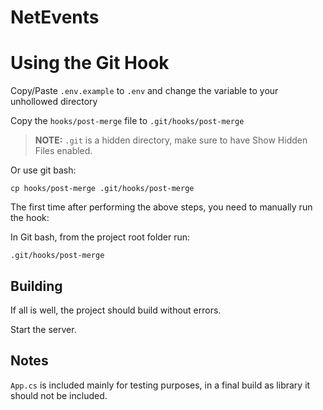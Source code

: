 # NetEvents

# Using the Git Hook

Copy/Paste `.env.example` to `.env` and change the variable to your unhollowed directory

Copy the `hooks/post-merge` file to `.git/hooks/post-merge`

> **NOTE:** `.git` is a hidden directory, make sure to have Show Hidden Files enabled.

Or use git bash:
```
cp hooks/post-merge .git/hooks/post-merge
```

The first time after performing the above steps, you need to manually run the hook:

In Git bash, from the project root folder run:
```
.git/hooks/post-merge
```

## Building

If all is well, the project should build without errors.

Start the server.


## Notes
`App.cs` is included mainly for testing purposes, in a final build as library it should not be included.
